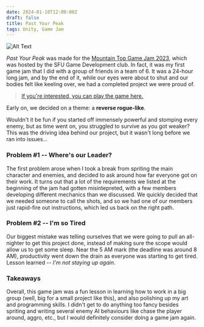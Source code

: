 ```yaml
---
date: 2024-01-10T12:00:00Z
draft: false
title: Past Your Peak
tags: Unity, Game Jam
---
```


![Alt Text](/posts/images/pastyourpeak.png)

*Past Your Peak* was made for the [Mountain Top Game Jam 2023](https://itch.io/jam/mountain-top-game-jam-2023), which was hosted by the SFU Game Development club. In fact, it was my first game jam that I did with a group of friends in a team of 6. It was a 24-hour long jam, and by the end of it, while our eyes were about to shut and our bodies felt like keeling over, we had a completed project we were proud of. 

> [If you're interested, you can play the game here.](https://bryd.itch.io/past-your-peak)

Early on, we decided on a theme: a **reverse rogue-like**.

Wouldn't it be fun if you started off immensely powerful and stomping every enemy, but as time went on, you struggled to survive as you got weaker? This was the driving idea behind our project, but it wasn't long before we ran into issues...

### Problem #1 -- Where's our Leader?

The first problem arose when I took a break from spriting the main character and enemies, and decided to ask around how far everyone got on their work. It turns out that a lot of the requirements we listed at the beginning of the jam had gotten misintepreted, with a few members developing different mechanics than we discussed. We quickly decided that we needed someone to call the shots, and so we had one of our members just rapid-fire out instructions, which led us back on the right path.

### Problem #2 -- I'm so Tired

Our biggest mistake was telling ourselves that we were going to pull an all-nighter to get this project done, instead of making sure the scope would allow us to get some sleep. Near the 5 AM mark (the deadline was around 8 AM), productivity went down the drain as everyone was starting to get tired. Lesson learned -- *I'm not staying up again*.

### Takeaways

Overall, this game jam was a fun lesson in learning how to work in a big group (well, big for a small project like this), and also polishing up my art and programming skills. I didn't get to do anything too fancy besides spriting and writing several enemy AI behaviours like chase the player around, aggro, etc., but I would definitely consider doing a game jam again.  